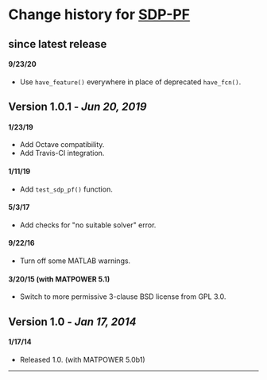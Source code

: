 Change history for [SDP-PF][1]
==============================


since latest release
--------------------

#### 9/23/20
  - Use `have_feature()` everywhere in place of deprecated `have_fcn()`.


Version 1.0.1 - *Jun 20, 2019*
------------------------------

#### 1/23/19
  - Add Octave compatibility.
  - Add Travis-CI integration.

#### 1/11/19
  - Add `test_sdp_pf()` function.

#### 5/3/17
  - Add checks for "no suitable solver" error.

#### 9/22/16
  - Turn off some MATLAB warnings.

#### 3/20/15 (with MATPOWER 5.1)
  - Switch to more permissive 3-clause BSD license from GPL 3.0.


Version 1.0 - *Jan 17, 2014*
----------------------------

#### 1/17/14
  - Released 1.0. (with MATPOWER 5.0b1)

---

[1]: https://github.com/MATPOWER/mx-sdp_pf
